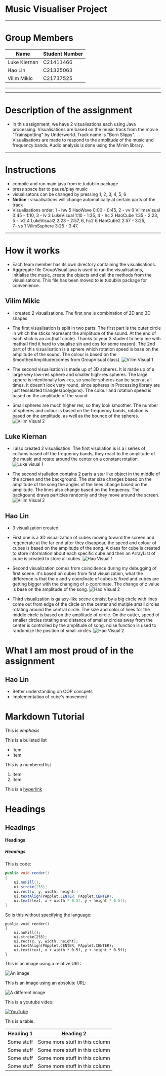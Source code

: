 # Music Visualiser Project
---
# Group Members
| Name | Student Number |
|-----------|-----------|
|Luke Kiernan | C21411466 |
|Hao Lin | C21325063 |
|Vilim Mikic | C21737525 |
---
---
# Description of the assignment
- In this assignment, we have 2 visualisations each using Java processing.
Visualisations are based on the music track from the movie "Trainspotting" by Underworld. Track name is "Born Slippy". Visualisations are made to respond to the amplitude of the music and frequency bands. Audio analysis is done using the Minim library. 
---
# Instructions
- compile and run main.java from ie.tudublin package
- press space bar to pause/play music
- visualisatons can be changed by pressing 1, 2, 3, 4, 5, 6
- **Notice** : visualisations will change automatically at certain parts of the track
- Visualisations order: 
	1 - hw 5 HaoWave 0:00 - 0:45,
	2 - vv 0 VilimsVisual 0:45 - 1:10, 
	3 - lv 3 LukeVisual 1:10 - 1:35, 
	4 - hc 2 HaoCube 1:35 - 2:23, 
	5 - lv2 4 LukeVisual2 2:23 - 2:57, 
	6,  hc2 6 HaoCube2 2:57 - 3:25,  
	7-  vs 1 VilimSsphere 3:25 - 3:47, 
---
# How it works
- Each team member has its own directory containing the visualisations. 
- Aggregate file GroupVisual.java is used to run the visualisations, initialise the music, create the objects and call the methods from the visualisations. This file has been moved to ie.tudublin package for convenience.


## Vilim Mikic
- I created 2 visualisations. The first one is combination of 2D and 3D shapes. 
- The first visualisation is split in two parts. The first part is the outer circle in which the sticks represent the amplitude of the sound. At the end of each stick is an arc(half circle). Thanks to year 3 student to help me with maths(I find it hard to visualise sin and cos for some reason). The 2nd part of this visualisation is a sphere which rotation speed is base on the amplitude of the sound. The colour is based on the SmoothedAmplitude(comes from GroupVisual class).
![Vilim Visual 1](images/Vilim-1.png)

- The second visualisation is made up of 3D spheres. It is made up of a large very low-res sphere and smaller high-res spheres. The large sphere is intentionally low-res, so smaller spheres can be seen at all times. It doesn't look very round, since spheres in Processing library are just tesselated triangles(polygons). The colour and rotation speed is based on the amplitude of the sound.
- Small spheres are much higher res, so they look smoother. The number of spheres and colour is based on the frequency bands, rotation is based on the amplitude, as well as the bounce of the spheres.
![Vilim Visual 2](images/Vilim-2.png)

## Luke Kiernan
- I also created 2 visualisation. The first visuliation is is a i series of collums based off the frequency bands, they react to the amplitude of the music and rotate around the center on a constant rotation
![Luke visual 1](images/LukeVisual-1.png)

- The second visuliation contains 2 parts a star like object in the middle of the screen and the background. The star size changes based on the amplitude of the song the angles of the lines change based on the amplitude. The lines also change based on the frequency. The backgound draws particles randomly and they move around the screen.
![Vilim Visual 2](images/LukeVisual-2.png)

## Hao Lin
- 3 visualization created.
- First one is a 3D visualization of cubes moving toward the screen and regenerate at the far end after they disappear, the speed and colour of cubes is based on the amplitude of the song. A class for cube is created to store information about each specific cube and then an ArrayList of cube is created to store all cubes.
![Hao Visual 1](images/Hao-1.png)

- Second visualization comes from coincidence during my debugging of first scene. it's based on cubes from first visualization, what the difference is that the x and y coordinate of cubes is fixed and cubes are getting bigger with the changing of z-coordinate. The change of z value is base on the amplitude of the song.
![Hao Visual 2](images/Hao-2.png)

- Third visualization is galaxy-like scene consist by a big circle with lines come out from edge of the circle on the center and mutiple small circles rotating around the central circle. The size and color of lines for the middle circle is based on the amplitude of circle. On the outter, speed of smaller circles rotating and distance of smaller circles away from the center is controlled by the amplitude of song. noise function is used to randomize the position of small circles.
 ![Hao Visual 2](images/Hao-3.png)







# What I am most proud of in the assignment

## Hao Lin
- Better understanding on OOP concpets
- Implementation of cube's movement
# Markdown Tutorial

This is *emphasis*

This is a bulleted list

- Item
- Item

This is a numbered list

1. Item
1. Item

This is a [hyperlink](http://bryanduggan.org)

# Headings
## Headings
#### Headings
##### Headings

This is code:

```Java
public void render()
{
	ui.noFill();
	ui.stroke(255);
	ui.rect(x, y, width, height);
	ui.textAlign(PApplet.CENTER, PApplet.CENTER);
	ui.text(text, x + width * 0.5f, y + height * 0.5f);
}
```

So is this without specifying the language:

```
public void render()
{
	ui.noFill();
	ui.stroke(255);
	ui.rect(x, y, width, height);
	ui.textAlign(PApplet.CENTER, PApplet.CENTER);
	ui.text(text, x + width * 0.5f, y + height * 0.5f);
}
```

This is an image using a relative URL:

![An image](images/p8.png)

This is an image using an absolute URL:

![A different image](https://bryanduggandotorg.files.wordpress.com/2019/02/infinite-forms-00045.png?w=595&h=&zoom=2)

This is a youtube video:

[![YouTube](http://img.youtube.com/vi/J2kHSSFA4NU/0.jpg)](https://www.youtube.com/watch?v=J2kHSSFA4NU)

This is a table:

| Heading 1 | Heading 2 |
|-----------|-----------|
|Some stuff | Some more stuff in this column |
|Some stuff | Some more stuff in this column |
|Some stuff | Some more stuff in this column |
|Some stuff | Some more stuff in this column |

